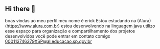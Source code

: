 ## Hi there 👋
boas vindas ao meu perfil
meu nome é erick
Estou estudando na (Alura) (https://www.alura.com.br) estou desenvolvendo na linguagem java utilizo esse espaço para organização e compartilhamento dos projetos desenvolvidos
você pode entrar em contato comigo 000113746379XSP@al.educacao.sp.gov.br

